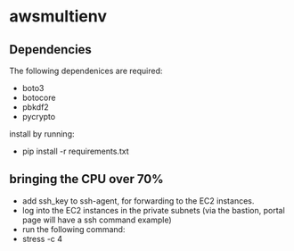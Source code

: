 # awsmultienv

## Dependencies
The following dependenices are required:
 - boto3
 - botocore
 - pbkdf2
 - pycrypto
 
 install by running:
  - pip install -r requirements.txt

## bringing the CPU over 70%
 - add ssh_key to ssh-agent, for forwarding to the EC2 instances.
 - log into the EC2 instances in the private subnets (via the bastion, portal page will have a ssh command example)
 - run the following command: 
 - stress -c 4